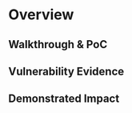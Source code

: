 # Overview
<!--
**Please replace text in each section below**

Private API Key Exposure Vulnerability Report

Resources:
- <https://owasp.org/www-project-top-ten/2017/A3_2017-Sensitive_Data_Exposure>
- <https://owasp.org/www-project-api-security/>
-->

## Walkthrough & PoC
<!--
Provide a step-by-step walkthrough on how to access the exposed private API key, including steps to verify the key's validity.
Adding a dot-pointed walkthrough with relevant screenshots will speed triage time and result in faster rewards!

Example:

1. Open terminal on a system with curl installed and submit the following command:
curl -v 'http://inscopeIP:8080/servlet/submit' -d 'src=acme&key=true&admin&process=apikey'

2. You should receive a response that exposes the private API key:
value=<apikey>

3. To verify the key is valid you can run:
curl -k 'http://inscopeIP:8080/api/json/v2/admin/getUser' -d '<poc=api%40command'

4. This will present you with user information and settings of the administrator account
-->

## Vulnerability Evidence
<!--
Your submission MUST include evidence of the vulnerability and not be theoretical in nature.

For an exposed private API key, please include the actual key and proof that the key is current and functional by performing a non-malicious request which returns a successful response - such as retrieving NON-PII user data.

**DO NOT ACCESS PII*
-->

## Demonstrated Impact
<!--
Demonstrating access of modification to sensitive data is NOT permitted without explicit permission from the program.
**DO NOT ACCESS PII*
-->
